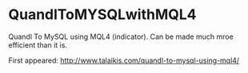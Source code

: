 # QuandlToMYSQLwithMQL4

Quandl To MySQL using MQL4 (indicator). Can be made much mroe efficient than it is.

First appeared: http://www.talaikis.com/quandl-to-mysql-using-mql4/
